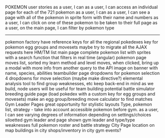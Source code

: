POKEMON
user stories
	as a user, I can 
	as a user, I can access an individual page for each of the 721 pokemon
		as a user, I can 
	as a user, I can see a page with all of the pokemon in sprite form with their name and numbers
		as a user, I can click on one of these pokemon to be taken to their full page
		as a user, on the main page, I can filter by pokemon type

_____________________

pokemon factory
	have reference keys for all the regional pokedexes
	key for pokemon egg groups and movesets
	maybe try to migrate all the AJAX requests here
	HM/TM list
main page
	complete pokemon list with sprites with a search function that filters in real time (angular)
pokemon page
	moves list, sorted my learn method and level
		moves, when clicked, bring up a modal with more info from another query to the API
	image on banner with name, species, abilities
teambuilder page
	dropdowns for pokemon selection
		4 dropdowns for move selection (maybe make directive?)
	elemental analysis tool to find group weaknesses, etc
	keep back-end in mind as we build, node users will be useful for team building
	potential battle simulator
breeding guide page
	(load pokedex with a custom key for egg groups and movesets)
	make an egg group/breeding move calculator to find matches
Gym Leader Pages
	great opportunity for stylistic layouts
	Type, pokemon list, strategy - take into account accessible pokemon before gym.
	as a user, I can see varying degrees of information depending on settings/choices
		siloetted gym leader and page
		shown gym leader and type/type weaknesses
		full pokemon roster and battle strategy
City Page
	location on map
	buildings in city
	shops/inventory in city
	gym
	events?
